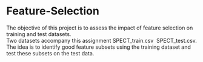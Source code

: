 # Feature-Selection
The objective of this project is to assess the impact of feature selection on training and test datasets.  
Two datasets accompany this assignment
​SPECT_train.csv 
​ SPECT_test.csv. 
The idea is to identify good feature subsets using the training dataset and test these subsets on the test data.  
 
